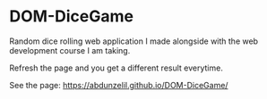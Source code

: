 # DOM-DiceGame

Random dice rolling web application I made alongside with the web development course I am taking.

Refresh the page and you get a different result everytime.

See the page: https://abdunzelil.github.io/DOM-DiceGame/

